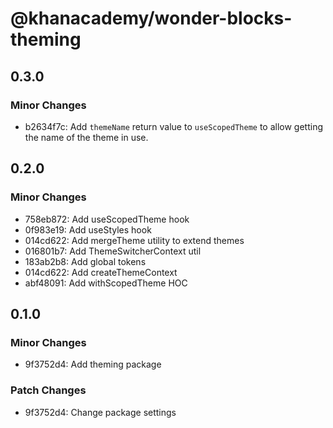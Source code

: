 # @khanacademy/wonder-blocks-theming

## 0.3.0

### Minor Changes

-   b2634f7c: Add `themeName` return value to `useScopedTheme` to allow getting the name of the theme in use.

## 0.2.0

### Minor Changes

-   758eb872: Add useScopedTheme hook
-   0f983e19: Add useStyles hook
-   014cd622: Add mergeTheme utility to extend themes
-   016801b7: Add ThemeSwitcherContext util
-   183ab2b8: Add global tokens
-   014cd622: Add createThemeContext
-   abf48091: Add withScopedTheme HOC

## 0.1.0

### Minor Changes

-   9f3752d4: Add theming package

### Patch Changes

-   9f3752d4: Change package settings
